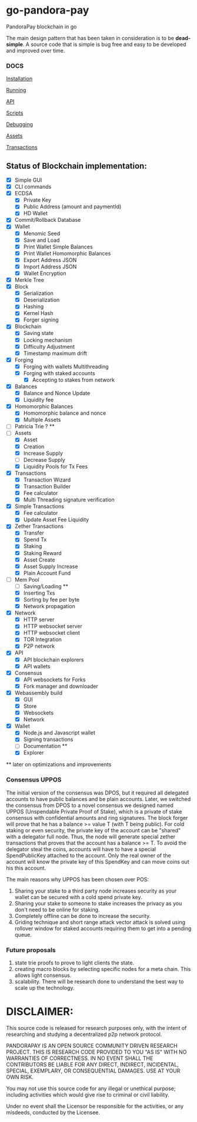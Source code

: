 # go-pandora-pay
PandoraPay blockchain in go

The main design pattern that has been taken in consideration is to be **dead-simple**. A source code that is simple is bug free and easy to be developed and improved over time.

### DOCS

[Installation](/docs/installation.md)

[Running](/docs/running.md)

[API](/docs/api.md)

[Scripts](/docs/scripts.md)

[Debugging](/docs/debugging.md)

[Assets](/docs/assets.md)

[Transactions](/docs/transactions.md)

## Status of Blockchain implementation:

- [x] Simple GUI
- [x] CLI commands
- [x] ECDSA
    - [x] Private Key
    - [x] Public Address (amount and paymentId)
    - [x] HD Wallet
- [x] Commit/Rollback Database
- [x] Wallet
    - [x] Menomic Seed
    - [x] Save and Load
    - [x] Print Wallet Simple Balances
    - [x] Print Wallet Homomorphic Balances
    - [X] Export Address JSON        
    - [X] Import Address JSON        
    - [X] Wallet Encryption
- [x] Merkle Tree
- [x] Block
    - [x] Serialization
    - [x] Deserialization
    - [x] Hashing
    - [x] Kernel Hash
    - [x] Forger signing  
- [x] Blockchain
    - [x] Saving state
    - [x] Locking mechanism
    - [x] Difficulty Adjustment
    - [x] Timestamp maximum drift    
- [x] Forging
    - [x] Forging with wallets Multithreading    
    - [X] Forging with staked accounts
        - [x] Accepting to stakes from network
- [x] Balances
    - [x] Balance and Nonce Update
    - [x] Liquidity fee
- [x] Homomorphic Balances
    - [x] Homomorphic balance and nonce   
    - [x] Multiple Assets
- [ ] Patricia Trie ? **
- [ ] Assets
    - [X] Asset
    - [x] Creation
    - [x] Increase Supply
    - [ ] Decrease Supply
    - [x] Liquidity Pools for Tx Fees
- [x] Transactions
    - [x] Transaction Wizard
    - [x] Transaction Builder
    - [x] Fee calculator
    - [x] Multi Threading signature verification
- [x] Simple Transactions
  - [x] Fee calculator
  - [x] Update Asset Fee Liquidity
- [x] Zether Transactions
  - [x] Transfer
  - [x] Spend Tx
  - [x] Staking
  - [x] Staking Reward
  - [x] Asset Create
  - [x] Asset Supply Increase
  - [x] Plain Account Fund
- [ ] Mem Pool
    - [ ] Saving/Loading **
    - [X] Inserting Txs
    - [x] Sorting by fee per byte
    - [x] Network propagation
- [X] Network
    - [X] HTTP server    
    - [X] HTTP websocket server
    - [x] HTTP websocket client
    - [X] TOR Integration
    - [x] P2P network
- [x] API
    - [X] API blockchain explorers
    - [x] API wallets    
- [X] Consensus
  - [X] API websockets for Forks
  - [X] Fork manager and downloader
- [X] Webassembly build
  - [X] GUI
  - [X] Store
  - [X] Websockets
  - [X] Network
- [x] Wallet
  - [X] Node.js and Javascript wallet
  - [X] Signing transactions
  - [ ] Documentation **
  - [X] Explorer

** later on optimizations and improvements

### Consensus UPPOS

The initial version of the consensus was DPOS, but it required all delegated accounts to have public balances and be plain accounts. Later, we switched the consensus from DPOS to a novel consensus we designed named UPPOS (Unspendable Private Proof of Stake), which is a private of stake consensus with confidential amounts and ring signatures. The block forger will prove that he has a balance >= value T (with T being public). For cold staking or even security, the private key of the account can be "shared" with a delegator full node. Thus, the node will generate special zether transactions that proves that the account has a balance >= T. To avoid the delegator steal the coins, accounts will have to have a special SpendPublicKey attached to the account. Only the real owner of the account will know the private key of this SpendKey and can move coins out his this account.    

The main reasons why UPPOS has been chosen over POS:

  1. Sharing your stake to a third party node increases security as your wallet can be secured with a cold spend private key. 
  2. Sharing your stake to someone to stake increases the privacy as you don't need to be online for staking. 
  3. Completely offline can be done to increase the security. 
  4. Griding technique and short range attack vector attack is solved using rollover window for staked accounts requiring them to get into a pending queue.

### Future proposals
  1. state trie proofs to prove to light clients the state.
  2. creating macro blocks by selecting specific nodes for a meta chain. This allows light consensus.
  3. scalability. There will be research done to understand the best way to scale up the technology.

# DISCLAIMER:
This source code is released for research purposes only, with the intent of researching and studying a decentralized p2p network protocol.

PANDORAPAY IS AN OPEN SOURCE COMMUNITY DRIVEN RESEARCH PROJECT. THIS IS RESEARCH CODE PROVIDED TO YOU "AS IS" WITH NO WARRANTIES OF CORRECTNESS. IN NO EVENT SHALL THE CONTRIBUTORS BE LIABLE FOR ANY DIRECT, INDIRECT, INCIDENTAL, SPECIAL, EXEMPLARY, OR CONSEQUENTIAL DAMAGES. USE AT YOUR OWN RISK.

You may not use this source code for any illegal or unethical purpose; including activities which would give rise to criminal or civil liability.

Under no event shall the Licensor be responsible for the activities, or any misdeeds, conducted by the Licensee.